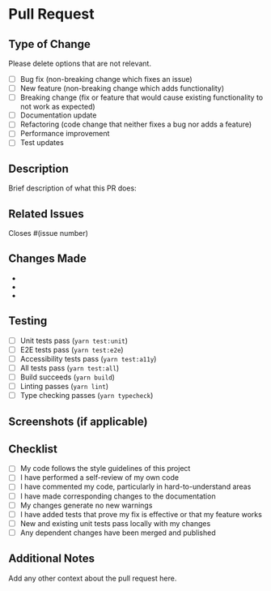 # Pull Request

## Type of Change

Please delete options that are not relevant.

- [ ] Bug fix (non-breaking change which fixes an issue)
- [ ] New feature (non-breaking change which adds functionality)
- [ ] Breaking change (fix or feature that would cause existing functionality to not work as expected)
- [ ] Documentation update
- [ ] Refactoring (code change that neither fixes a bug nor adds a feature)
- [ ] Performance improvement
- [ ] Test updates

## Description

Brief description of what this PR does:

## Related Issues

Closes #(issue number)

## Changes Made

-
-
-

## Testing

- [ ] Unit tests pass (`yarn test:unit`)
- [ ] E2E tests pass (`yarn test:e2e`)
- [ ] Accessibility tests pass (`yarn test:a11y`)
- [ ] All tests pass (`yarn test:all`)
- [ ] Build succeeds (`yarn build`)
- [ ] Linting passes (`yarn lint`)
- [ ] Type checking passes (`yarn typecheck`)

## Screenshots (if applicable)

## Checklist

- [ ] My code follows the style guidelines of this project
- [ ] I have performed a self-review of my own code
- [ ] I have commented my code, particularly in hard-to-understand areas
- [ ] I have made corresponding changes to the documentation
- [ ] My changes generate no new warnings
- [ ] I have added tests that prove my fix is effective or that my feature works
- [ ] New and existing unit tests pass locally with my changes
- [ ] Any dependent changes have been merged and published

## Additional Notes

Add any other context about the pull request here.
